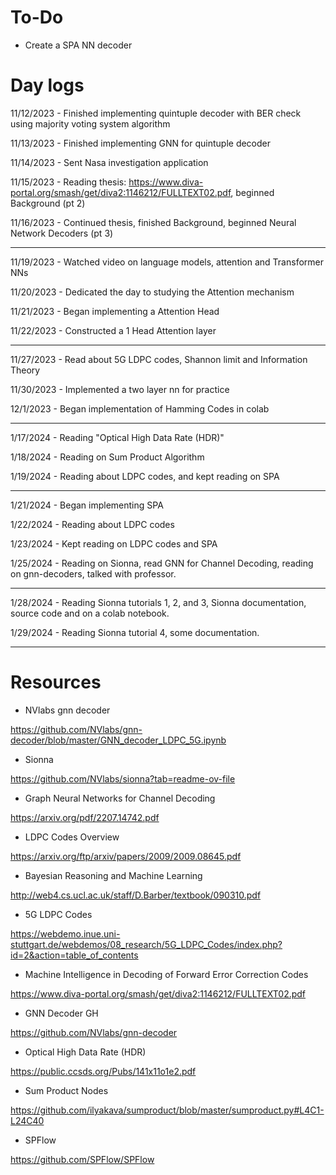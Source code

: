 # To-Do
- Create a SPA NN decoder

# Day logs

11/12/2023 - Finished implementing quintuple decoder with BER check using majority voting system algorithm

11/13/2023 - Finished implementing GNN for quintuple decoder

11/14/2023 - Sent Nasa investigation application

11/15/2023 - Reading thesis: https://www.diva-portal.org/smash/get/diva2:1146212/FULLTEXT02.pdf, beginned Background (pt 2)

11/16/2023 - Continued thesis, finished Background, beginned Neural Network Decoders (pt 3)

---

11/19/2023 - Watched video on language models, attention and Transformer NNs

11/20/2023 - Dedicated the day to studying the Attention mechanism

11/21/2023 - Began implementing a Attention Head

11/22/2023 - Constructed a 1 Head Attention layer 

---

11/27/2023 - Read about 5G LDPC codes, Shannon limit and Information Theory

11/30/2023 - Implemented a two layer nn for practice

12/1/2023 - Began implementation of Hamming Codes in colab

---

1/17/2024 - Reading "Optical High Data Rate (HDR)"

1/18/2024 - Reading on Sum Product Algorithm

1/19/2024 - Reading about LDPC codes, and kept reading on SPA

---

1/21/2024 - Began implementing SPA

1/22/2024 - Reading about LDPC codes

1/23/2024 - Kept reading on LDPC codes and SPA

1/25/2024 - Reading on Sionna, read GNN for Channel Decoding, reading on gnn-decoders, talked with professor. 

---

1/28/2024 - Reading Sionna tutorials 1, 2, and 3, Sionna documentation, source code and on a colab notebook. 

1/29/2024 - Reading Sionna tutorial 4, some documentation. 

---

# Resources

- NVlabs gnn decoder

https://github.com/NVlabs/gnn-decoder/blob/master/GNN_decoder_LDPC_5G.ipynb

- Sionna

https://github.com/NVlabs/sionna?tab=readme-ov-file

- Graph Neural Networks for Channel Decoding

https://arxiv.org/pdf/2207.14742.pdf

- LDPC Codes Overview

https://arxiv.org/ftp/arxiv/papers/2009/2009.08645.pdf

- Bayesian Reasoning and Machine Learning

http://web4.cs.ucl.ac.uk/staff/D.Barber/textbook/090310.pdf

- 5G LDPC Codes

https://webdemo.inue.uni-stuttgart.de/webdemos/08_research/5G_LDPC_Codes/index.php?id=2&action=table_of_contents

- Machine Intelligence in Decoding
of Forward Error Correction Codes

https://www.diva-portal.org/smash/get/diva2:1146212/FULLTEXT02.pdf

- GNN Decoder GH

https://github.com/NVlabs/gnn-decoder

- Optical High Data Rate (HDR)

https://public.ccsds.org/Pubs/141x11o1e2.pdf

- Sum Product Nodes

https://github.com/ilyakava/sumproduct/blob/master/sumproduct.py#L4C1-L24C40

- SPFlow

https://github.com/SPFlow/SPFlow
